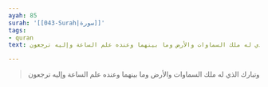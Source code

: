 ```yaml
---
ayah: 85
surah: '[[043-Surah|سورة]]'
tags:
- quran
text: وتبارك الذي له ملك السماوات والأرض وما بينهما وعنده علم الساعة وإليه ترجعون

---
```

> وتبارك الذي له ملك السماوات والأرض وما بينهما وعنده علم الساعة وإليه ترجعون
